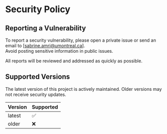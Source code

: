 # Security Policy

## Reporting a Vulnerability

To report a security vulnerability, please open a private issue or send an email to [sabrine.amri@umontreal.ca].  
Avoid posting sensitive information in public issues.

All reports will be reviewed and addressed as quickly as possible.

## Supported Versions

The latest version of this project is actively maintained. Older versions may not receive security updates.

| Version | Supported |
|---------|-----------|
| latest  | ✅        |
| older   | ❌        |

